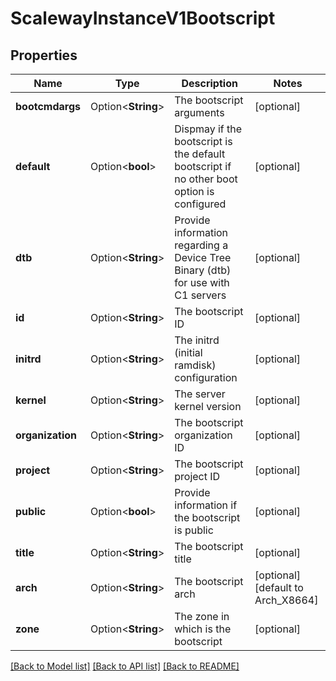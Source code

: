 # ScalewayInstanceV1Bootscript

## Properties

Name | Type | Description | Notes
------------ | ------------- | ------------- | -------------
**bootcmdargs** | Option<**String**> | The bootscript arguments | [optional]
**default** | Option<**bool**> | Dispmay if the bootscript is the default bootscript if no other boot option is configured | [optional]
**dtb** | Option<**String**> | Provide information regarding a Device Tree Binary (dtb) for use with C1 servers | [optional]
**id** | Option<**String**> | The bootscript ID | [optional]
**initrd** | Option<**String**> | The initrd (initial ramdisk) configuration | [optional]
**kernel** | Option<**String**> | The server kernel version | [optional]
**organization** | Option<**String**> | The bootscript organization ID | [optional]
**project** | Option<**String**> | The bootscript project ID | [optional]
**public** | Option<**bool**> | Provide information if the bootscript is public | [optional]
**title** | Option<**String**> | The bootscript title | [optional]
**arch** | Option<**String**> | The bootscript arch | [optional][default to Arch_X8664]
**zone** | Option<**String**> | The zone in which is the bootscript | [optional]

[[Back to Model list]](../README.md#documentation-for-models) [[Back to API list]](../README.md#documentation-for-api-endpoints) [[Back to README]](../README.md)


